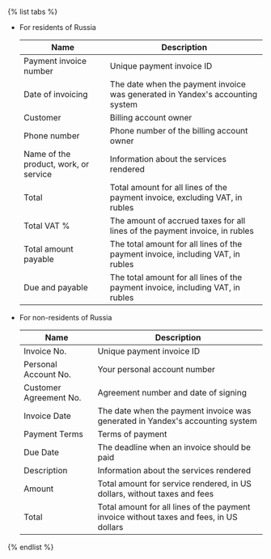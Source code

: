 {% list tabs %}

- For residents of Russia

    | Name | Description |
    | ----- | ----- |
    | Payment invoice number | Unique payment invoice ID |
    | Date of invoicing | The date when the payment invoice was generated in Yandex's accounting system |
    | Customer | Billing account owner |
    | Phone number | Phone number of the billing account owner |
    | Name of the product, work, or service | Information about the services rendered |
    | Total | Total amount for all lines of the payment invoice, excluding VAT, in rubles |
    | Total VAT % | The amount of accrued taxes for all lines of the payment invoice, in rubles |
    | Total amount payable | The total amount for all lines of the payment invoice, including VAT, in rubles |
    | Due and payable | The total amount for all lines of the payment invoice, including VAT, in rubles |

- For non-residents of Russia

    | Name | Description |
    | ----- | ----- |
    | Invoice No. | Unique payment invoice ID |
    | Personal Account No. | Your personal account number |
    | Customer Agreement No. | Agreement number and date of signing |
    | Invoice Date | The date when the payment invoice was generated in Yandex's accounting system |
    | Payment Terms | Terms of payment |
    | Due Date | The deadline when an invoice should be paid |
    | Description | Information about the services rendered |
    | Amount | Total amount for service rendered, in US dollars, without taxes and fees |
    | Total | Total amount for all lines of the payment invoice without taxes and fees, in US dollars |

{% endlist %}

